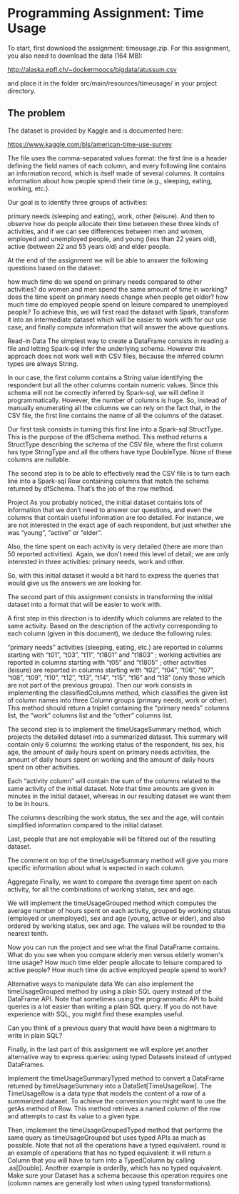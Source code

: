 <h1>Programming Assignment: Time Usage</h1>
To start, first download the assignment: timeusage.zip. For this assignment, you also need to download the data (164 MB):

http://alaska.epfl.ch/~dockermoocs/bigdata/atussum.csv

and place it in the folder src/main/resources/timeusage/ in your project directory.

<h2>The problem</h2>

The dataset is provided by Kaggle and is documented here:

https://www.kaggle.com/bls/american-time-use-survey

The file uses the comma-separated values format: the first line is a header defining the field names of each column, and every following line contains an information record, which is itself made of several columns. It contains information about how people spend their time (e.g., sleeping, eating, working, etc.).

Our goal is to identify three groups of activities:

primary needs (sleeping and eating),
work,
other (leisure).
And then to observe how do people allocate their time between these three kinds of activities, and if we can see differences between men and women, employed and unemployed people, and young (less than 22 years old), active (between 22 and 55 years old) and elder people.

At the end of the assignment we will be able to answer the following questions based on the dataset:

how much time do we spend on primary needs compared to other activities?
do women and men spend the same amount of time in working?
does the time spent on primary needs change when people get older?
how much time do employed people spend on leisure compared to unemployed people?
To achieve this, we will first read the dataset with Spark, transform it into an intermediate dataset which will be easier to work with for our use case, and finally compute information that will answer the above questions.

Read-in Data
The simplest way to create a DataFrame consists in reading a file and letting Spark-sql infer the underlying schema. However this approach does not work well with CSV files, because the inferred column types are always String.

In our case, the first column contains a String value identifying the respondent but all the other columns contain numeric values. Since this schema will not be correctly inferred by Spark-sql, we will define it programmatically. However, the number of columns is huge. So, instead of manually enumerating all the columns we can rely on the fact that, in the CSV file, the first line contains the name of all the columns of the dataset.

Our first task consists in turning this first line into a Spark-sql StructType. This is the purpose of the dfSchema method. This method returns a StructType describing the schema of the CSV file, where the first column has type StringType and all the others have type DoubleType. None of these columns are nullable.

The second step is to be able to effectively read the CSV file is to turn each line into a Spark-sql Row containing columns that match the schema returned by dfSchema. That’s the job of the row method.

Project
As you probably noticed, the initial dataset contains lots of information that we don’t need to answer our questions, and even the columns that contain useful information are too detailed. For instance, we are not interested in the exact age of each respondent, but just whether she was “young”, “active” or “elder”.

Also, the time spent on each activity is very detailed (there are more than 50 reported activities). Again, we don’t need this level of detail; we are only interested in three activities: primary needs, work and other.

So, with this initial dataset it would a bit hard to express the queries that would give us the answers we are looking for.

The second part of this assignment consists in transforming the initial dataset into a format that will be easier to work with.

A first step in this direction is to identify which columns are related to the same activity. Based on the description of the activity corresponding to each column (given in this document), we deduce the following rules:

“primary needs” activities (sleeping, eating, etc.) are reported in columns starting with “t01”, “t03”, “t11”, “t1801” and “t1803” ;
working activities are reported in columns starting with “t05” and “t1805” ;
other activities (leisure) are reported in columns starting with “t02”, “t04”, “t06”, “t07”, “t08”, “t09”, “t10”, “t12”, “t13”, “t14”, “t15”, “t16” and “t18” (only those which are not part of the previous groups).
Then our work consists in implementing the classifiedColumns method, which classifies the given list of column names into three Column groups (primary needs, work or other). This method should return a triplet containing the “primary needs” columns list, the “work” columns list and the “other” columns list.

The second step is to implement the timeUsageSummary method, which projects the detailed dataset into a summarized dataset. This summary will contain only 6 columns: the working status of the respondent, his sex, his age, the amount of daily hours spent on primary needs activities, the amount of daily hours spent on working and the amount of daily hours spent on other activities.

Each “activity column” will contain the sum of the columns related to the same activity of the initial dataset. Note that time amounts are given in minutes in the initial dataset, whereas in our resulting dataset we want them to be in hours.

The columns describing the work status, the sex and the age, will contain simplified information compared to the initial dataset.

Last, people that are not employable will be filtered out of the resulting dataset.

The comment on top of the timeUsageSummary method will give you more specific information about what is expected in each column.

Aggregate
Finally, we want to compare the average time spent on each activity, for all the combinations of working status, sex and age.

We will implement the timeUsageGrouped method which computes the average number of hours spent on each activity, grouped by working status (employed or unemployed), sex and age (young, active or elder), and also ordered by working status, sex and age. The values will be rounded to the nearest tenth.

Now you can run the project and see what the final DataFrame contains. What do you see when you compare elderly men versus elderly women's time usage? How much time elder people allocate to leisure compared to active people? How much time do active employed people spend to work?

Alternative ways to manipulate data
We can also implement the timeUsageGrouped method by using a plain SQL query instead of the DataFrame API. Note that sometimes using the programmatic API to build queries is a lot easier than writing a plain SQL query. If you do not have experience with SQL, you might find these examples useful.

Can you think of a previous query that would have been a nightmare to write in plain SQL?

Finally, in the last part of this assignment we will explore yet another alternative way to express queries: using typed Datasets instead of untyped DataFrames.

Implement the timeUsageSummaryTyped method to convert a DataFrame returned by timeUsageSummary into a DataSet[TimeUsageRow]. The TimeUsageRow is a data type that models the content of a row of a summarized dataset. To achieve the conversion you might want to use the getAs method of Row. This method retrieves a named column of the row and attempts to cast its value to a given type.

Then, implement the timeUsageGroupedTyped method that performs the same query as timeUsageGrouped but uses typed APIs as much as possible. Note that not all the operations have a typed equivalent. round is an example of operations that has no typed equivalent: it will return a Column that you will have to turn into a TypedColumn by calling .as[Double]. Another example is orderBy, which has no typed equivalent. Make sure your Dataset has a schema because this operation requires one (column names are generally lost when using typed transformations).

